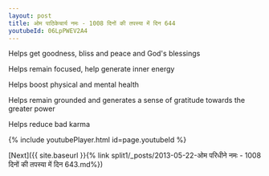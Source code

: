 ```yaml
---
layout: post
title: ओम पाठिकेचार्य नमः - 1008 दिनों की तपस्या में दिन 644
youtubeId: 06LpPWEV2A4
---
```

 
 
Helps get goodness, bliss and peace and God's blessings
 
Helps remain focused, help generate inner energy 
 
Helps boost physical and mental health 
 
Helps remain grounded and generates a sense of gratitude towards the greater power 
 
Helps reduce bad karma
 
 
 
 


{% include youtubePlayer.html id=page.youtubeId %}
 
[Next]({{ site.baseurl }}{% link  split1/_posts/2013-05-22-ओम परिधीने नमः - 1008 दिनों की तपस्या में दिन 643.md%})
 
